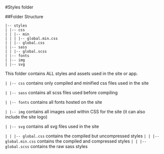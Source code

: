 #Styles folder

##Folder Structure

	|-- styles
	| |-- css
	| | |-- min
	| | | |-- global.min.css
    | | |-- global.css
	| |-- sass
	| | |-- global.scss
	| |-- fonts
	| |-- img
	| |-- svg


This folder contains ALL styles and assets used in the site or app.

`| |-- css` contains only compiled and minified css files used in the site

`| |-- sass` contains all scss files used before compiling

`| |-- fonts` contains all fonts hosted on the site

`| |-- img` contains all images used within CSS for the site (it can also include the site logo)

`| |-- svg` contains all svg files used in the site


`| | |-- global.css` contains the compiled but uncompressed styles
`| | |-- global.min.css` contains the compiled and compressed styles
`| | |-- global.scss` contains the raw sass styles